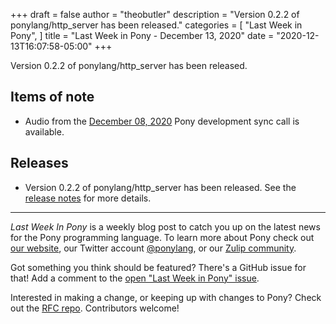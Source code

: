 +++
draft = false
author = "theobutler"
description = "Version 0.2.2 of ponylang/http_server has been released."
categories = [
    "Last Week in Pony",
]
title = "Last Week in Pony - December 13, 2020"
date = "2020-12-13T16:07:58-05:00"
+++

Version 0.2.2 of ponylang/http_server has been released.
<!--more-->

## Items of note

- Audio from the [December 08, 2020](https://sync-recordings.ponylang.io/r/2020_12_08.m4a) Pony development sync call is available.

## Releases

- Version 0.2.2 of ponylang/http_server has been released.
See the [release notes](https://github.com/ponylang/http_server/releases/tag/0.2.2) for more details.

---

_Last Week In Pony_ is a weekly blog post to catch you up on the latest news for the Pony programming language. To learn more about Pony check out [our website](https://ponylang.io), our Twitter account [@ponylang](https://twitter.com/ponylang), or our [Zulip community](https://ponylang.zulipchat.com).

Got something you think should be featured? There's a GitHub issue for that! Add a comment to the [open "Last Week in Pony" issue](https://github.com/ponylang/ponylang.github.io/issues?q=is%3Aissue+is%3Aopen+label%3Alast-week-in-pony).

Interested in making a change, or keeping up with changes to Pony? Check out the [RFC repo](https://github.com/ponylang/rfcs). Contributors welcome!
